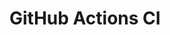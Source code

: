 # GitHub Actions CI
































































































































































































































































































































































































































































































































































































































































































































































































































































































































































































































































































































































































































































































































































































































































































































































































































































































































































































































































































































































































































































